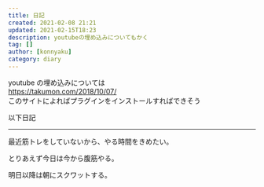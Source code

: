 ```yaml
---
title: 日記
created: 2021-02-08 21:21
updated: 2021-02-15T18:23
description: youtubeの埋め込みについてもかく
tag: []
author: [konnyaku]
category: diary
---
```


youtube の埋め込みについては  
https://takumon.com/2018/10/07/  
このサイトによればプラグインをインストールすればできそう

以下日記

---

最近筋トレをしていないから、やる時間をきめたい。

とりあえず今日は今から腹筋やる。

明日以降は朝にスクワットする。
